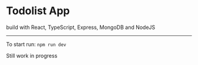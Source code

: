 # Todolist App

build with React, TypeScript, Express, MongoDB and NodeJS

---

To start run: `npm run dev`


Still work in progress 
